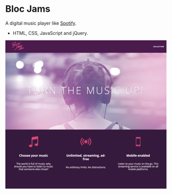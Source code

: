 # Bloc Jams

A digital music player like [Spotify](https://www.spotify.com).

- HTML, CSS, JavaScript and jQuery.

![Bloc Jams Screenshot](assets/images/bloc-jams.png)
